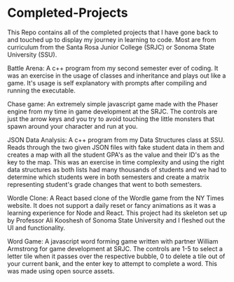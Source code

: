 # Completed-Projects
This Repo contains all of the completed projects that I have gone back to and touched up to display my journey in learning to code. Most are from curriculum from the Santa Rosa Junior College (SRJC) or Sonoma State University (SSU).

Battle Arena:
A c++ program from my second semester ever of coding. It was an exercise in the usage of classes and inheritance and plays out like a game. It's usage is self explanatory with prompts after compiling and running the executable.

Chase game:
An extremely simple javascript game made with the Phaser engine from my time in game development at the SRJC. The controls are just the arrow keys and you try to avoid touching the little monsters that spawn around your character and run at you.

JSON Data Analysis:
A c++ program from my Data Structures class at SSU. Reads through the two given JSON files with fake student data in them and creates a map with all the student GPA's as the value and their ID's as the key to the map. This was an exercise in time complexity and using the right data structures as both lists had many thousands of students and we had to determine which students were in both semesters and create a matrix representing student's grade changes that went to both semesters. 

Wordle Clone:
A React based clone of the Wordle game from the NY Times website. It does not support a daily reset or fancy animations as it was a learning experience for Node and React. This project had its skeleton set up by Professor Ali Kooshesh of Sonoma State University and I fleshed out the UI and functionality.

Word Game:
A javascript word forming game written with partner William Armstrong for game development at SRJC. The controls are 1-5 to select a letter tile when it passes over the respective bubble, 0 to delete a tile out of your current bank, and the enter key to attempt to complete a word. This was made using open source assets.
